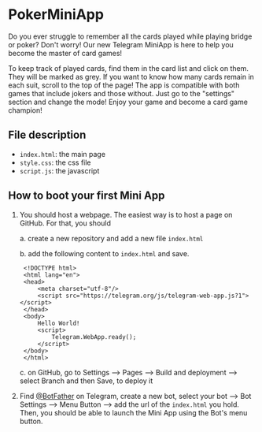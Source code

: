 # PokerMiniApp

Do you ever struggle to remember all the cards played while playing bridge or poker? Don't worry! Our new Telegram MiniApp is here to help you become the master of card games!

To keep track of played cards, find them in the card list and click on them. They will be marked as grey.
If you want to know how many cards remain in each suit, scroll to the top of the page!
The app is compatible with both games that include jokers and those without. Just go to the "settings" section and change the mode!
Enjoy your game and become a card game champion!

## File description

* `index.html`: the main page
* `style.css`: the css file
* `script.js`: the javascript

## How to boot your first Mini App

1. You should host a webpage. The easiest way is to host a page on GitHub. For that, you should

    a. create a new repository and add a new file `index.html`

    b. add the following content to `index.html` and save.

        <!DOCTYPE html>
        <html lang="en">
        <head>
            <meta charset="utf-8"/>
            <script src="https://telegram.org/js/telegram-web-app.js?1"></script>
        </head>
        <body>
            Hello World!
            <script>
                Telegram.WebApp.ready();
            </script>
        </body>
        </html>

    c. on GitHub, go to Settings --> Pages --> Build and deployment --> select Branch and then Save, to deploy it

3. Find [@BotFather](https://t.me/BotFather) on Telegram, create a new bot, select your bot --> Bot Settings --> Menu Button --> add the url of the `index.html` you hold. Then, you should be able to launch the Mini App using the Bot's menu button.

